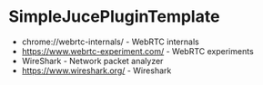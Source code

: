 # SimpleJucePluginTemplate

- chrome://webrtc-internals/ - WebRTC internals
- https://www.webrtc-experiment.com/ - WebRTC experiments
- WireShark - Network packet analyzer
- https://www.wireshark.org/ - Wireshark